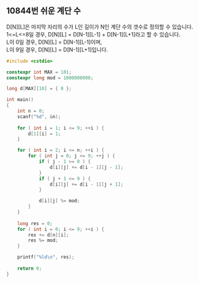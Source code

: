 10844번 쉬운 계단 수
----------------

D[N][L]은 마지막 자리의 수가 L인 길이가 N인 계단 수의 갯수로 정의할 수 있습니다.  
1<=L<=8일 경우, D[N][L] = D[N-1][L-1] + D[N-1][L+1]라고 할 수 있습니다.  
L이 0일 경우, D[N][L] = D[N-1][L-1]이며,  
L이 9일 경우, D[N][L] = D[N-1][L+1]입니다.  

~~~ cpp
#include <cstdio>

constexpr int MAX = 101;
constexpr long mod = 1000000000;

long d[MAX][10] = { 0 };

int main()
{
    int n = 0;
    scanf("%d", &n);
    
    for ( int i = 1; i <= 9; ++i ) {
        d[1][i] = 1;
    }

    for ( int i = 2; i <= n; ++i ) {
        for ( int j = 0; j <= 9; ++j ) {
            if ( j - 1 >= 0 ) {
                d[i][j] += d[i - 1][j - 1];
            }
            if ( j + 1 <= 9 ) {
                d[i][j] += d[i - 1][j + 1];
            }

            d[i][j] %= mod;
        }
    }
    
    long res = 0;
    for ( int i = 0; i <= 9; ++i ) {
        res += d[n][i];
        res %= mod;
    }

    printf("%ld\n", res);
    
    return 0;
}
~~~